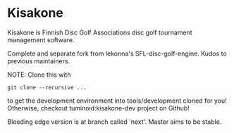 Kisakone
========

Kisakone is Finnish Disc Golf Associations disc golf tournament management software.

Complete and separate fork from lekonna's SFL-disc-golf-engine. Kudos to previous maintainers.

NOTE: Clone this with

    git clone --recursive ...

to get the development environment into tools/development cloned for you! Otherwise, checkout tuminoid:kisakone-dev project on Github!


Bleeding edge version is at branch called 'next'. Master aims to be stable.
